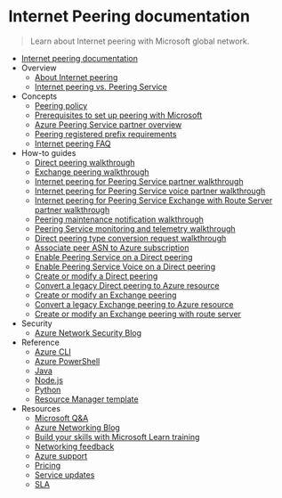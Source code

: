 # Internet Peering documentation
> Learn about Internet peering with Microsoft global network.
  - [Internet peering documentation](https://learn.microsoft.com/en-us/azure/internet-peering/)
  - Overview
    - [About Internet peering](https://learn.microsoft.com/en-us/azure/internet-peering/overview)
    - [Internet peering vs. Peering Service](https://learn.microsoft.com/en-us/azure/internet-peering/overview-peering-service)
  - Concepts
    - [Peering policy](https://learn.microsoft.com/en-us/azure/internet-peering/policy)
    - [Prerequisites to set up peering with Microsoft](https://learn.microsoft.com/en-us/azure/internet-peering/prerequisites)
    - [Azure Peering Service partner overview](https://learn.microsoft.com/en-us/azure/internet-peering/peering-service-partner-overview)
    - [Peering registered prefix requirements](https://learn.microsoft.com/en-us/azure/internet-peering/peering-registered-prefix-requirements)
    - [Internet peering FAQ](https://learn.microsoft.com/en-us/azure/internet-peering/faqs)
  - How-to guides
    - [Direct peering walkthrough](https://learn.microsoft.com/en-us/azure/internet-peering/walkthrough-direct-all)
    - [Exchange peering walkthrough](https://learn.microsoft.com/en-us/azure/internet-peering/walkthrough-exchange-all)
    - [Internet peering for Peering Service partner walkthrough](https://learn.microsoft.com/en-us/azure/internet-peering/walkthrough-peering-service-all)
    - [Internet peering for Peering Service voice partner walkthrough](https://learn.microsoft.com/en-us/azure/internet-peering/walkthrough-communications-services-partner)
    - [Internet peering for Peering Service Exchange with Route Server partner walkthrough](https://learn.microsoft.com/en-us/azure/internet-peering/walkthrough-exchange-route-server-partner)
    - [Peering maintenance notification walkthrough](https://learn.microsoft.com/en-us/azure/internet-peering/walkthrough-device-maintenance-notification)
    - [Peering Service monitoring and telemetry walkthrough](https://learn.microsoft.com/en-us/azure/internet-peering/walkthrough-monitoring-telemetry)
    - [Direct peering type conversion request walkthrough](https://learn.microsoft.com/en-us/azure/internet-peering/walkthrough-direct-peering-type-conversions)
    - [Associate peer ASN to Azure subscription](https://learn.microsoft.com/en-us/azure/internet-peering/howto-subscription-association-portal)
    - [Enable Peering Service on a Direct peering](https://learn.microsoft.com/en-us/azure/internet-peering/howto-peering-service-portal)
    - [Enable Peering Service Voice on a Direct peering](https://learn.microsoft.com/en-us/azure/internet-peering/howto-peering-service-voice-portal)
    - [Create or modify a Direct peering](https://learn.microsoft.com/en-us/azure/internet-peering/howto-direct-portal)
    - [Convert a legacy Direct peering to Azure resource](https://learn.microsoft.com/en-us/azure/internet-peering/howto-legacy-direct-portal)
    - [Create or modify an Exchange peering](https://learn.microsoft.com/en-us/azure/internet-peering/howto-exchange-portal)
    - [Convert a legacy Exchange peering to Azure resource](https://learn.microsoft.com/en-us/azure/internet-peering/howto-legacy-exchange-portal)
    - [Create or modify an Exchange peering with route server](https://learn.microsoft.com/en-us/azure/internet-peering/how-to-exchange-route-server-portal)
  - Security
    - [Azure Network Security Blog](https://techcommunity.microsoft.com/category/azure-network-security/blog/azurenetworksecurityblog)
  - Reference
    - [Azure CLI](https://learn.microsoft.com/cli/azure/network)
    - [Azure PowerShell](https://learn.microsoft.com/powershell/module/az.network)
    - [Java](https://learn.microsoft.com/java/api/)
    - [Node.js](https://learn.microsoft.com/javascript/azure)
    - [Python](https://azure.microsoft.com/develop/python/)
    - [Resource Manager template](https://learn.microsoft.com/azure/templates/microsoft.network/allversions)
  - Resources
    - [Microsoft Q&A](https://learn.microsoft.com/answers/tags/133/azure)
    - [Azure Networking Blog](https://techcommunity.microsoft.com/category/azure/blog/azurenetworkingblog)
    - [Build your skills with Microsoft Learn training](https://learn.microsoft.com/training/browse/)
    - [Networking feedback](https://feedback.azure.com/d365community/forum/8ae9bf04-8326-ec11-b6e6-000d3a4f0789)
    - [Azure support](https://azure.microsoft.com/support)
    - [Pricing](https://azure.microsoft.com/pricing)
    - [Service updates](https://azure.microsoft.com/updates)
    - [SLA](https://www.microsoft.com/licensing/docs/view/Service-Level-Agreements-SLA-for-Online-Services)
